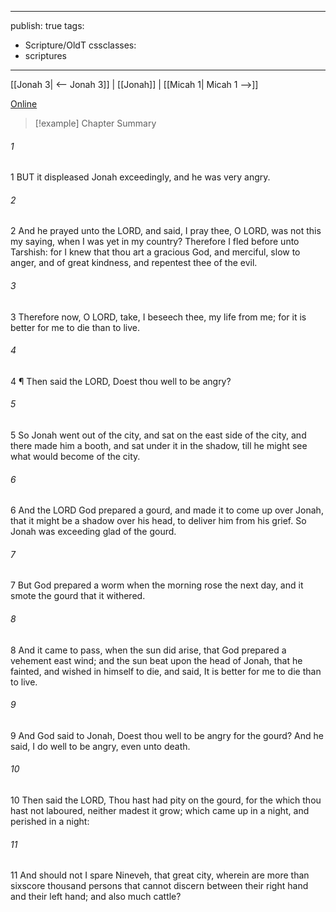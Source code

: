 

---
publish: true
tags:
  - Scripture/OldT
cssclasses:
  - scriptures
---
[[Jonah 3| <-- Jonah 3]] | [[Jonah]] | [[Micah 1| Micah 1 -->]]

[Online](https://churchofjesuschrist.org/study/scriptures/ot/jonah/4?lang=eng)

>[!example] Chapter Summary
>
###### 1
1 BUT it displeased Jonah exceedingly, and he was very angry.
###### 2
2 And he prayed unto the LORD, and said, I pray thee, O LORD, was not this my saying, when I was yet in my country?  Therefore I fled before unto Tarshish: for I knew that thou art a gracious God, and merciful, slow to anger, and of great kindness, and repentest thee of the evil.
###### 3
3 Therefore now, O LORD, take, I beseech thee, my life from me; for it is better for me to die than to live.
###### 4
4 ¶ Then said the LORD, Doest thou well to be angry?
###### 5
5 So Jonah went out of the city, and sat on the east side of the city, and there made him a booth, and sat under it in the shadow, till he might see what would become of the city.
###### 6
6 And the LORD God prepared a gourd, and made it to come up over Jonah, that it might be a shadow over his head, to deliver him from his grief.  So Jonah was exceeding glad of the gourd.
###### 7
7 But God prepared a worm when the morning rose the next day, and it smote the gourd that it withered.
###### 8
8 And it came to pass, when the sun did arise, that God prepared a vehement east wind; and the sun beat upon the head of Jonah, that he fainted, and wished in himself to die, and said, It is better for me to die than to live.
###### 9
9 And God said to Jonah, Doest thou well to be angry for the gourd?  And he said, I do well to be angry, even unto death.
###### 10
10 Then said the LORD, Thou hast had pity on the gourd, for the which thou hast not laboured, neither madest it grow; which came up in a night, and perished in a night:
###### 11
11 And should not I spare Nineveh, that great city, wherein are more than sixscore thousand persons that cannot discern between their right hand and their left hand; and also much cattle?



